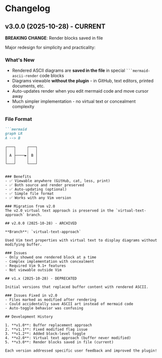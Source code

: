 # Changelog

## v3.0.0 (2025-10-28) - CURRENT

**BREAKING CHANGE**: Render blocks saved in file

Major redesign for simplicity and practicality:

### What's New
- Rendered ASCII diagrams are **saved in the file** in special ` ```mermaid-ascii-render ` code blocks
- Diagrams viewable **without the plugin** - in GitHub, text editors, printed documents, etc.
- Auto-updates render when you edit mermaid code and move cursor away
- Much simpler implementation - no virtual text or concealment complexity

### File Format
```markdown
```mermaid
graph LR
A --> B
```

```mermaid-ascii-render
┌───┐     ┌───┐
│   │     │   │
│ A ├────►│ B │
│   │     │   │
└───┘     └───┘
```
```

### Benefits
- ✅ Viewable anywhere (GitHub, cat, less, print)
- ✅ Both source and render preserved
- ✅ Auto-updating (optional)
- ✅ Simple file format
- ✅ Works with any Vim version

### Migration from v2.0
The v2.0 virtual text approach is preserved in the `virtual-text-approach` branch.

## v2.0.0 (2025-10-28) - ARCHIVED

**Branch**: `virtual-text-approach`

Used Vim text properties with virtual text to display diagrams without modifying buffer.

### Issues
- Only showed one rendered block at a time
- Complex implementation with concealment
- Required Vim 9.1+ features
- Not viewable outside Vim

## v1.x (2025-10-28) - DEPRECATED

Initial versions that replaced buffer content with rendered ASCII.

### Issues Fixed in v2.0
- Files marked as modified after rendering
- Could accidentally save ASCII art instead of mermaid code
- Auto-toggle behavior was confusing

## Development History

1. **v1.0**: Buffer replacement approach
2. **v1.1**: Fixed modified flag issue
3. **v1.2**: Added block-level toggle
4. **v2.0**: Virtual text approach (buffer never modified)
5. **v3.0**: Render blocks saved in file (current)

Each version addressed specific user feedback and improved the plugin!
